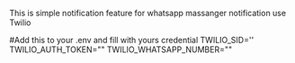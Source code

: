 This is simple notification feature for whatsapp massanger notification use Twilio 

#Add this to your .env and fill with yours credential
TWILIO_SID=''
TWILIO_AUTH_TOKEN=""
TWILIO_WHATSAPP_NUMBER=""
